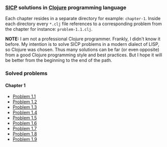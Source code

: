 ### [SICP] solutions in [Clojure] programming language

Each chapter resides in a separate directory for example: `chapter-1`. Inside each directory every `*.clj` file references to a corresponding problem from the chapter for instance: `problem-1.1.clj`.

**NOTE:** I am not a professional Clojure programmer. Frankly, I didn't know it before. My intention is to solve SICP problems in a modern dialect of LISP, so Clojure was chosen. Thus many solutions can be far (or even opposite) from a good Clojure programming style and best practices. But I hope it will be better from the beginning to the end of the path.



### Solved problems

#### Chapter 1

* [Problem 1.1](solutions/chapter-1/problem-1.1.clj)
* [Problem 1.2](solutions/chapter-1/problem-1.2.clj)
* [Problem 1.3](solutions/chapter-1/problem-1.3.clj)
* [Problem 1.4](solutions/chapter-1/problem-1.4.clj)
* [Problem 1.5](solutions/chapter-1/problem-1.5.clj)
* [Problem 1.6](solutions/chapter-1/problem-1.6.clj)
* [Problem 1.7](solutions/chapter-1/problem-1.7.clj)
* [Problem 1.8](solutions/chapter-1/problem-1.8.clj)
* [Problem 1.9](solutions/chapter-1/problem-1.9.clj)



<!-- Links -->

[SICP]:    https://mitpress.mit.edu/sicp/
[Clojure]: https://clojure.org
